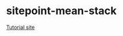 # sitepoint-mean-stack

[Tutorial site](https://www.sitepoint.com/mean-stack-angular-2-angular-cli/)
